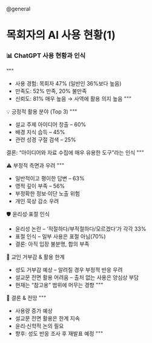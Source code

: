 @general

# 목회자의 AI 사용 현황(1)

### 📊 ChatGPT 사용 현황과 인식

"""

- 사용 경험: 목회자 47% (일반인 36%보다 높음)
- 만족도: 52% 만족, 20% 불만족
- 신뢰도: 81% 매우 높음 → 사역에 활용 의지 높음
  """

💡 긍정적 활용 분야 (Top 3)
"""

- 설교 주제 아이디어 창출 – 60%
- 배경 지식 습득 – 45%
- 관련 성경 구절 검색 – 25%

결론: “아이디어와 자료 수집에 매우 유용한 도구”라는 인식
"""

⚠️ 부정적 측면과 우려
"""

- 일반적이고 평이한 답변 – 63%
- 영적 깊이 부족 – 56%
- 부정확한 정보·이단 노출 위험
- 개인 묵상 감소 우려

🛡 윤리성·표절 인식

- 윤리성 논란 – ‘적절하다/부적절하다/모르겠다’가 각각 33%
- 표절 인식 – 일부 사용은 표절 아님(70%)
- 결론: 아직 입장 불분명, 합의 부족

🙋 교인 거부감 & 활용 한계

- 성도 거부감 예상 – 알려질 경우 부정적 반응 우려
- 설교문 전면 활용 어려움 – 출처 없는 사용은 양심상 부담
- 현재는 “참고용” 범위에 머무는 경향
  """

🔮 결론 & 전망
"""

- 사용량 증가 예상
- 설교문 전면 활용은 한계 지속
- 윤리·신학적 논의 필요
- 향후: 성도 반응 조사 후 재발표 예정
  """
